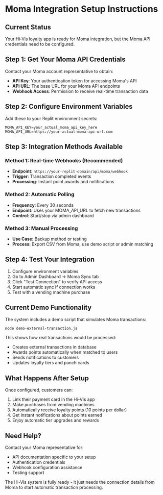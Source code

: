 # Moma Integration Setup Instructions

## Current Status
Your Hi-Vis loyalty app is ready for Moma integration, but the Moma API credentials need to be configured.

## Step 1: Get Your Moma API Credentials

Contact your Moma account representative to obtain:
- **API Key**: Your authentication token for accessing Moma's API
- **API URL**: The base URL for your Moma API endpoints
- **Webhook Access**: Permission to receive real-time transaction data

## Step 2: Configure Environment Variables

Add these to your Replit environment secrets:

```
MOMA_API_KEY=your_actual_moma_api_key_here
MOMA_API_URL=https://your-actual-moma-api-url.com
```

## Step 3: Integration Methods Available

### Method 1: Real-time Webhooks (Recommended)
- **Endpoint**: `https://your-replit-domain/api/moma/webhook`
- **Trigger**: Transaction completed events
- **Processing**: Instant point awards and notifications

### Method 2: Automatic Polling
- **Frequency**: Every 30 seconds
- **Endpoint**: Uses your MOMA_API_URL to fetch new transactions
- **Control**: Start/stop via admin dashboard

### Method 3: Manual Processing
- **Use Case**: Backup method or testing
- **Process**: Export CSV from Moma, use demo script or admin matching

## Step 4: Test Your Integration

1. Configure environment variables
2. Go to Admin Dashboard → Moma Sync tab
3. Click "Test Connection" to verify API access
4. Start automatic sync if connection works
5. Test with a vending machine purchase

## Current Demo Functionality

The system includes a demo script that simulates Moma transactions:
```bash
node demo-external-transaction.js
```

This shows how real transactions would be processed:
- Creates external transactions in database
- Awards points automatically when matched to users
- Sends notifications to customers
- Updates loyalty tiers and punch cards

## What Happens After Setup

Once configured, customers can:
1. Link their payment card in the Hi-Vis app
2. Make purchases from vending machines
3. Automatically receive loyalty points (10 points per dollar)
4. Get instant notifications about points earned
5. Enjoy automatic tier upgrades and rewards

## Need Help?

Contact your Moma representative for:
- API documentation specific to your setup
- Authentication credentials
- Webhook configuration assistance
- Testing support

The Hi-Vis system is fully ready - it just needs the connection details from Moma to start automatic transaction processing.